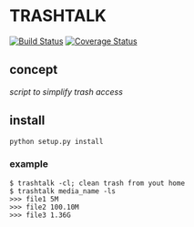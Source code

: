# TRASHTALK

[![Build Status](https://travis-ci.org/PTank/trashtalk.svg?branch=master)](https://travis-ci.org/PTank/trashtalk) 
[![Coverage Status](https://coveralls.io/repos/github/PTank/trashtalk/badge.svg?branch=master)](https://coveralls.io/github/PTank/trashtalk?branch=master) 

## concept

*script to simplify trash access*

## install

	python setup.py install

### example

	$ trashtalk -cl; clean trash from yout home
	$ trashtalk media_name -ls
	>>> file1 5M
	>>> file2 100.10M
	>>> file3 1.36G

